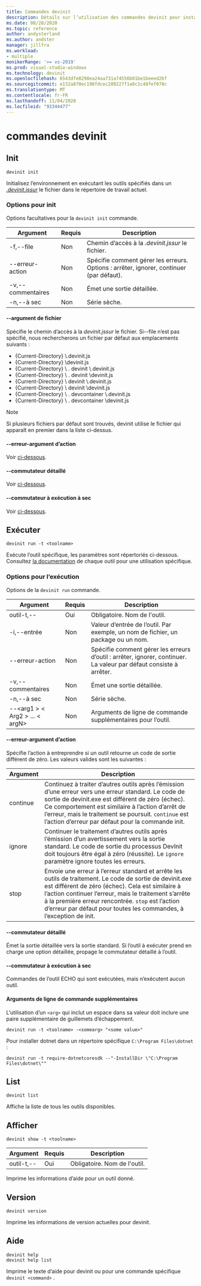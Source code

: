 ```yaml
---
title: Commandes devinit
description: Détails sur l’utilisation des commandes devinit pour installer des composants.
ms.date: 08/28/2020
ms.topic: reference
author: andysterland
ms.author: andster
manager: jillfra
ms.workload:
- multiple
monikerRange: '>= vs-2019'
ms.prod: visual-studio-windows
ms.technology: devinit
ms.openlocfilehash: 6543dfe8298ea24aa731a74556b01be1beeed2bf
ms.sourcegitcommit: e132a870ec198fdcec289227f1a0c1c48fef070c
ms.translationtype: MT
ms.contentlocale: fr-FR
ms.lasthandoff: 11/04/2020
ms.locfileid: "93344477"
---
```

# <a name="devinit-commands"></a>commandes devinit

## <a name="init"></a>Init

```console
devinit init
```

Initialisez l’environnement en exécutant les outils spécifiés dans un [_.devinit.jssur_](devinit-json.md) le fichier dans le répertoire de travail actuel.  

### <a name="options-for-init"></a>Options pour init

Options facultatives pour la `devinit init` commande.

| Argument             | Requis | Description                                                               |
|----------------------|----------|---------------------------------------------------------------------------|
| -f,--file            | Non       | Chemin d’accès à la _.devinit.jssur_ le fichier.                                         |
| --erreur-action       | Non       | Spécifie comment gérer les erreurs. Options : arrêter, ignorer, continuer (par défaut).|
| -v,--commentaires         | Non       | Émet une sortie détaillée.                                                      |
| -n,--à sec         | Non       | Série sèche.                                                                  |

#### <a name="--file-argument"></a>--argument de fichier

Spécifie le chemin d’accès à la _devinit.jssur_ le fichier. Si--file n’est pas spécifié, nous rechercherons un fichier par défaut aux emplacements suivants :

* {Current-Directory} \\.devinit.js
* {Current-Directory} \\devinit.js
* {Current-Directory} \\ . devinit \\.devinit.js
* {Current-Directory} \\ . devinit \\devinit.js
* {Current-Directory} \\ devinit \\.devinit.js
* {Current-Directory} \\ devinit \\devinit.js
* {Current-Directory} \\ . devcontainer \\.devinit.js
* {Current-Directory} \\ . devcontainer \\devinit.js

> [!NOTE]
> Si plusieurs fichiers par défaut sont trouvés, devinit utilise le fichier qui apparaît en premier dans la liste ci-dessus.

#### <a name="--error-action-argument"></a>--erreur-argument d’action

Voir [ci-dessous](#options-for-run).

#### <a name="--verbose-switch"></a>--commutateur détaillé

Voir [ci-dessous](#options-for-run).

#### <a name="--dry-run-switch"></a>--commutateur à exécution à sec

Voir [ci-dessous](#options-for-run).

## <a name="run"></a>Exécuter

```console
devinit run -t <toolname>
```

Exécute l’outil spécifique, les paramètres sont répertoriés ci-dessous. Consultez [la documentation](devinit-tool-list.md) de chaque outil pour une utilisation spécifique.

### <a name="options-for-run"></a>Options pour l’exécution

Options de la `devinit run` commande.

| Argument                                      | Requis | Description                                                                          |
|-----------------------------------------------|----------|--------------------------------------------------------------------------------------|
| outil-t,--                                     | Oui      | Obligatoire. Nom de l'outil.                                                             |
| -i,--entrée                                    | Non       | Valeur d’entrée de l’outil. Par exemple, un nom de fichier, un package ou un nom.                     |
| --erreur-action                                | Non       | Spécifie comment gérer les erreurs d’outil : arrêter, ignorer, continuer. La valeur par défaut consiste à arrêter. |
| -v,--commentaires                                  | Non       | Émet une sortie détaillée.                                                                 |
| -n,--à sec                                  | Non       | Série sèche.                                                                             |
| --&lt;arg1 &gt; &lt; Arg2 &gt; ... &lt; argN&gt;  | Non       | Arguments de ligne de commande supplémentaires pour l’outil.                                       |

#### <a name="--error-action-argument"></a>--erreur-argument d’action

Spécifie l’action à entreprendre si un outil retourne un code de sortie différent de zéro. Les valeurs valides sont les suivantes :

| Argument | Description                                                                                                                                                                                                                                                                           |
|----------|---------------------------------------------------------------------------------------------------------------------------------------------------------------------------------------------------------------------------------------------------------------------------------------|
| continue | Continuez à traiter d’autres outils après l’émission d’une erreur vers une erreur standard. Le code de sortie de devinit.exe est différent de zéro (échec). Ce comportement est similaire à l’action d’arrêt de l’erreur, mais le traitement se poursuit. `continue` est l’action d’erreur par défaut pour la commande init.              |
| ignore   | Continuer le traitement d’autres outils après l’émission d’un avertissement vers la sortie standard. Le code de sortie du processus DevInit doit toujours être égal à zéro (réussite). Le `ignore` paramètre ignore toutes les erreurs.                                                                                                      |
| stop     | Envoie une erreur à l’erreur standard et arrête les outils de traitement. Le code de sortie de devinit.exe est différent de zéro (échec). Cela est similaire à l’action continuer l’erreur, mais le traitement s’arrête à la première erreur rencontrée. `stop` est l’action d’erreur par défaut pour toutes les commandes, à l’exception de init. |

#### <a name="--verbose-switch"></a>--commutateur détaillé

Émet la sortie détaillée vers la sortie standard. Si l’outil à exécuter prend en charge une option détaillée, propage le commutateur détaillé à l’outil.

#### <a name="--dry-run-switch"></a>--commutateur à exécution à sec

Commandes de l’outil ECHO qui sont exécutées, mais n’exécutent aucun outil.

#### <a name="additional-command-line-arguments"></a>Arguments de ligne de commande supplémentaires

L’utilisation d’un `<arg>` qui inclut un espace dans sa valeur doit inclure une paire supplémentaire de guillemets d’échappement.

```console
devinit run -t <toolname> -<somearg> "<some value>"
```

Pour installer dotnet dans un répertoire spécifique `C:\Program Files\dotnet` :

```console
devinit run -t require-dotnetcoresdk --"-InstallDir \"C:\Program Files\dotnet\""
```

## <a name="list"></a>List

```console
devinit list
```

Affiche la liste de tous les outils disponibles.

## <a name="show"></a>Afficher

```console
devinit show -t <toolname>
```

| Argument       | Requis | Description                                                                          |
|----------------|----------|--------------------------------------------------------------------------------------|
| outil-t,--      | Oui      | Obligatoire. Nom de l'outil.                                                             |

Imprime les informations d’aide pour un outil donné.

## <a name="version"></a>Version

```console
devinit version
```

Imprime les informations de version actuelles pour devinit.

## <a name="help"></a>Aide

```console
devinit help
devinit help list
```

Imprime le texte d’aide pour devinit ou pour une commande spécifique `devinit <command>` .
 
